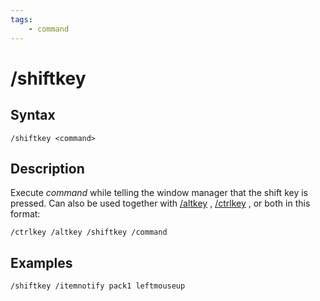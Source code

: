 ```yaml
---
tags:
    - command
---
```

# /shiftkey

## Syntax

```eqcommand
/shiftkey <command>
```

## Description

Execute _command_ while telling the window manager that the shift key is pressed. Can also be used together with [/altkey](altkey.md) , [/ctrlkey](ctrlkey.md) , or both in this format:

```text
/ctrlkey /altkey /shiftkey /command
```

## Examples

```text
/shiftkey /itemnotify pack1 leftmouseup
```

